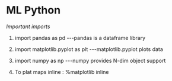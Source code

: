 # ML Python

*Important imports*
1. import pandas as pd                ---pandas is a dataframe library
2. import matplotlib.pyplot as plt    ---matplotlib.pyplot plots data
3. import numpy as np                 ---numpy provides N-dim object support

4. To plat maps inline : %matplotlib inline 
